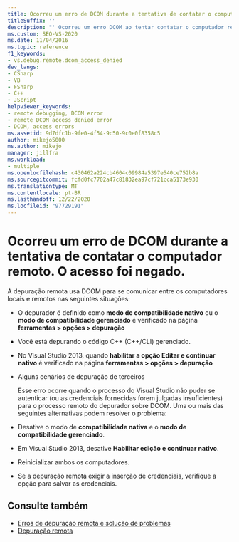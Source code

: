 ```yaml
---
title: Ocorreu um erro de DCOM durante a tentativa de contatar o computador remoto. O acesso foi negado.
titleSuffix: ''
description: "' Ocorreu um erro DCOM ao tentar contatar o computador remoto. Acesso negado. ' Exibir informações sobre esta referência de erro de depuração remota do Visual Studio."
ms.custom: SEO-VS-2020
ms.date: 11/04/2016
ms.topic: reference
f1_keywords:
- vs.debug.remote.dcom_access_denied
dev_langs:
- CSharp
- VB
- FSharp
- C++
- JScript
helpviewer_keywords:
- remote debugging, DCOM error
- remote DCOM access denied error
- DCOM, access errors
ms.assetid: 9d7dfc1b-9fe0-4f54-9c50-9c0e0f8358c5
author: mikejo5000
ms.author: mikejo
manager: jillfra
ms.workload:
- multiple
ms.openlocfilehash: c430462a224cb4604c09984a5397e540ce752b8a
ms.sourcegitcommit: fcfd0fc7702a47c81832ea97cf721cca5173e930
ms.translationtype: MT
ms.contentlocale: pt-BR
ms.lasthandoff: 12/22/2020
ms.locfileid: "97729191"
---
```

# <a name="a-dcom-error-occurred-trying-to-contact-the-remote-computer-access-is-denied"></a>Ocorreu um erro de DCOM durante a tentativa de contatar o computador remoto. O acesso foi negado.
A depuração remota usa DCOM para se comunicar entre os computadores locais e remotos nas seguintes situações:

- O depurador é definido como **modo de compatibilidade nativo** ou o **modo de compatibilidade gerenciado** é verificado na página **ferramentas > opções > depuração**

- Você está depurando o código C++ (C++/CLI) gerenciado.

- No Visual Studio 2013, quando **habilitar a opção Editar e continuar nativo** é verificado na página **ferramentas > opções > depuração**

- Alguns cenários de depuração de terceiros

  Esse erro ocorre quando o processo do Visual Studio não puder se autenticar (ou as credenciais fornecidas forem julgadas insuficientes) para o processo remoto do depurador sobre DCOM. Uma ou mais das seguintes alternativas podem resolver o problema:

- Desative o modo de  **compatibilidade nativa** e o **modo de compatibilidade gerenciado**.

- Em Visual Studio 2013, desative **Habilitar edição e continuar nativo**.

- Reinicializar ambos os computadores.

- Se a depuração remota exigir a inserção de credenciais, verifique a opção para salvar as credenciais.

## <a name="see-also"></a>Consulte também

- [Erros de depuração remota e solução de problemas](../debugger/remote-debugging-errors-and-troubleshooting.md)
- [Depuração remota](../debugger/remote-debugging.md)